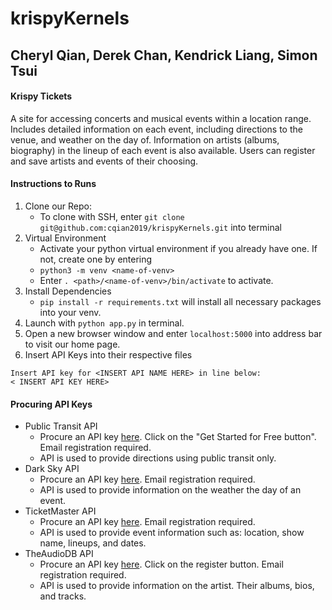 # krispyKernels
## Cheryl Qian, Derek Chan, Kendrick Liang, Simon Tsui

#### Krispy Tickets
A site for accessing concerts and musical events within a location range. Includes detailed information on each event, including directions to the venue, and weather on the day of. Information on artists (albums, biography) in the lineup of each event is also available. Users can register and save artists and events of their choosing.

#### Instructions to Runs
1. Clone our Repo:
    - To clone with SSH, enter ` git clone git@github.com:cqian2019/krispyKernels.git ` into terminal
2. Virtual Environment
    - Activate your python virtual environment if you already have one. If not, create one by entering
    - ` python3 -m venv <name-of-venv> `  
    - Enter ` . <path>/<name-of-venv>/bin/activate `  to activate.
3. Install Dependencies
    - ` pip install -r requirements.txt ` will install all necessary packages into your venv.
4. Launch with ` python app.py ` in terminal.
5. Open a new browser window and enter ` localhost:5000 ` into address bar to visit our home page.
6. Insert API Keys into their respective files
```
Insert API key for <INSERT API NAME HERE> in line below:
< INSERT API KEY HERE>
```

#### Procuring API Keys
- Public Transit API
    - Procure an API key [here](https://developer.here.com/documentation/transit/topics/quick-start-routing.html). Click on the "Get Started for Free button". Email registration required.
    - API is used to provide directions using public transit only.
- Dark Sky API
    - Procure an API key [here](https://darksky.net/dev). Email registration required.
    - API is used to provide information on the weather the day of an event.
- TicketMaster API
    - Procure an API key [here](https://developer-acct.ticketmaster.com/user/register). Email registration required.
    - API is used to provide event information such as: location, show name, lineups, and dates.
- TheAudioDB API
    - Procure an API key [here](https://www.theaudiodb.com/api_guide.php). Click on the register button. Email registration required.
    - API is used to provide information on the artist. Their albums, bios, and tracks.
